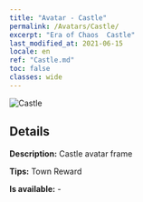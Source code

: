 ```yaml
---
title: "Avatar - Castle"
permalink: /Avatars/Castle/
excerpt: "Era of Chaos  Castle"
last_modified_at: 2021-06-15
locale: en
ref: "Castle.md"
toc: false
classes: wide
---
```

 ![Castle](/images/a/avatarFrame_11.png)

## Details

 **Description:** Castle avatar frame 

 **Tips:** Town Reward 

 **Is available:**  - 

